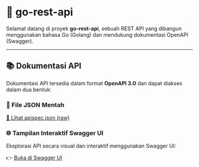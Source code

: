 # 🚀 go-rest-api

Selamat datang di proyek **go-rest-api**, sebuah REST API yang dibangun menggunakan bahasa Go (Golang) dan mendukung dokumentasi OpenAPI (Swagger).

---

## 📚 Dokumentasi API

Dokumentasi API tersedia dalam format **OpenAPI 3.0** dan dapat diakses dalam dua bentuk:

### 🔗 File JSON Mentah

[📄 Lihat apispec.json (raw)](https://raw.githubusercontent.com/ArthaFreestyle/go-rest-api/main/apispec.json)

### 🌐 Tampilan Interaktif Swagger UI

Eksplorasi API secara visual dan interaktif menggunakan Swagger UI:

👉 [Buka di Swagger UI](https://petstore.swagger.io/?url=https://raw.githubusercontent.com/ArthaFreestyle/go-rest-api/main/apispec.json)

